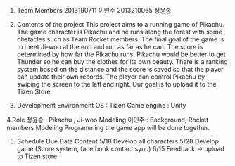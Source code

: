 1. Team Members
2013190711 이민주
2013210065 정윤송

2. Contents of the project
This project aims to a running game of Pikachu. The game character is Pikachu and he runs along the forest with some obstacles such as Team Rocket members. The final goal of the game is to meet Ji-woo at the end and run as far as he can. The score is determined by how far the Pikachu runs. Pikachu would be better to get Thunder so he can buy the clothes for its own beauty. There is a ranking system based on the distance and the score is saved so that the player can update their own records. The player can control Pikachu by swiping the screen to the left and right. Our goal is to upload it to the Tizen Store.
  
3. Development Environment
OS : Tizen
Game engine : Unity

4.Role
정윤송 : Pikachu , Ji-woo Modeling
이민주 : Background, Rocket members Modeling
Programming the game app will be done together.

5. Schedule
Due Date	Content
5/18	Develop all characters
5/28	Develop game (Score system, face book contact sync) 
6/15	Feedback -> upload to Tizen store

